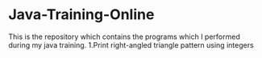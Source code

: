 # Java-Training-Online
This is the repository which contains the programs which I performed during my java training.
1.Print right-angled triangle pattern using integers
